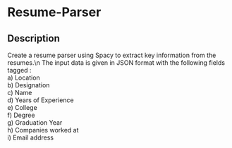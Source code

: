# Resume-Parser

## Description

Create a resume parser using Spacy to extract key information from the resumes.\n The input data is given in JSON format with the following fields tagged :\
      a)	Location\
      b)	Designation\
      c)	Name\
      d)	Years of Experience\
      e)	College\
      f)	Degree\
      g)	Graduation Year\
      h)	Companies worked at\
      i)	Email address
